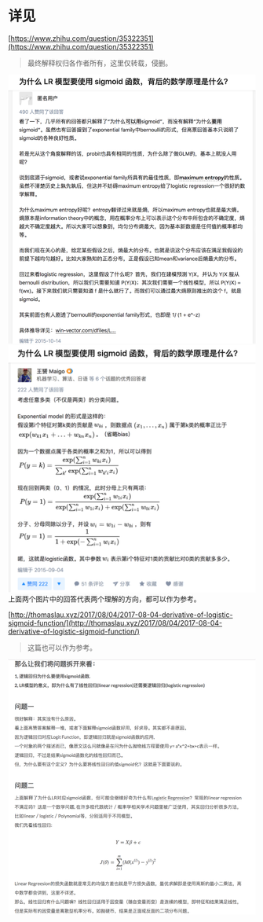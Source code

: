 # 详见

[https://www.zhihu.com/question/35322351](https://www.zhihu.com/question/35322351)


> 最终解释权归各作者所有，这里仅转载，侵删。




![image](./1.png)
![image](./2.png)
上面两个图片中的回答代表两个理解的方向，都可以作为参考。




[http://thomaslau.xyz/2017/08/04/2017-08-04-derivative-of-logistic-sigmoid-function/](http://thomaslau.xyz/2017/08/04/2017-08-04-derivative-of-logistic-sigmoid-function/)
> 这篇也可以作为参考。

![image](./3.png)


